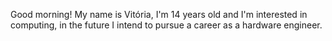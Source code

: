 
Good morning!
My name is Vitória, I'm 14 years old and I'm interested in computing, in the future I intend to pursue 
a career as a hardware engineer.

